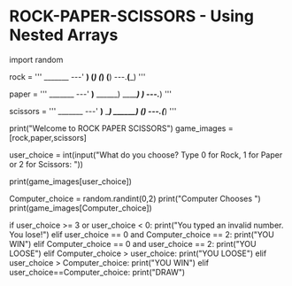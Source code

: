 # ROCK-PAPER-SCISSORS - Using Nested Arrays

import random

rock = '''
    _______
---'   ____)
      (_____)
      (_____)
      (____)
---.__(___)
'''

paper = '''
    _______
---'   ____)____
          ______)
          _______)
         _______)
---.__________)
'''

scissors = '''
    _______
---'   ____)____
          ______)
       __________)
      (____)
---.__(___)
'''


print("Welcome to ROCK PAPER SCISSORS")
game_images =[rock,paper,scissors]

user_choice = int(input("What do you choose? Type 0 for Rock, 1 for Paper or 2 for Scissors: "))


print(game_images[user_choice])

Computer_choice = random.randint(0,2)
print("Computer Chooses ")
print(game_images[Computer_choice])

if user_choice >= 3 or user_choice < 0:
    print("You typed an invalid number. You lose!")
elif user_choice == 0 and Computer_choice == 2:
    print("YOU WIN")
elif Computer_choice == 0 and user_choice == 2:
    print("YOU LOOSE")
elif Computer_choice > user_choice:
    print("YOU LOOSE")
elif user_choice > Computer_choice:
    print("YOU WIN")
elif user_choice==Computer_choice:
    print("DRAW")
